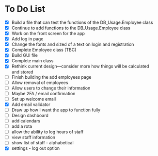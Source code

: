  # To Do List
 
 - [X] Build a file that can test the functions of the DB_Usage.Employee class 
 - [X] Continue to add functions to the DB_Usage.Employee class 
 - [X] Work on the front screen for the app
 - [X] Add log in page
 - [X] Change the fonts and sized of a text on login and registration
 - [X] Complete Employee class (TBC)
 - [X] Build GUI file
 - [X] Complete main class
 - [X] Rethink current design—consider more how things will be calculated and stored
 - [ ] Finish building the add employees page
 - [ ] Allow removal of employees
 - [ ] Allow users to change their information
 - [ ] Maybe 2FA / email confirmation
 - [ ] Set up welcome email
 - [X] Add email validator
 - [ ] Draw up how I want the app to function fully
 - [ ] Design dashboard
 - [ ] add calendars
 - [ ] add a rota
 - [ ] allow the ability to log hours of staff
 - [ ] view staff information
 - [ ] show list of staff - alphabetical
 - [X] settings - log out option
